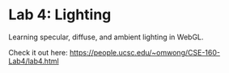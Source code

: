 # Lab 4: Lighting
Learning specular, diffuse, and ambient lighting in WebGL.

Check it out here: https://people.ucsc.edu/~omwong/CSE-160-Lab4/lab4.html
